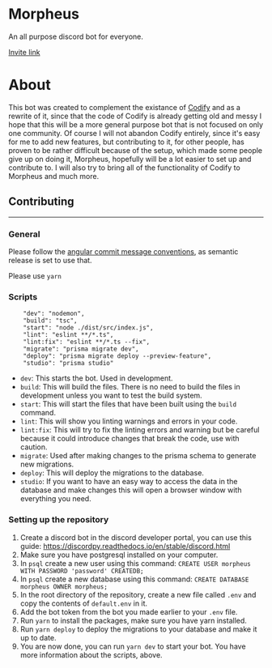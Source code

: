 # Morpheus

An all purpose discord bot for everyone.

[Invite link](https://discord.com/api/oauth2/authorize?client_id=927533069211172885&permissions=8&scope=bot)

# About

This bot was created to complement the existance of [Codify](https://github.com/CCodeCommunity/Codify) and as a rewrite of it, since that the code of Codify is already getting old and messy I hope that this will be a more general purpose bot that is not focused on only one community. Of course I will not abandon Codify entirely, since it's easy for me to add new features, but contributing to it, for other people, has proven to be rather difficult because of the setup, which made some people give up on doing it, Morpheus, hopefully will be a lot easier to set up and contribute to. I will also try to bring all of the functionality of Codify to Morpheus and much more.

## Contributing
----
### General
Please follow the [angular commit message conventions](https://github.com/angular/angular/blob/master/CONTRIBUTING.md#-commit-message-format), as semantic release is set to use that.

Please use `yarn`

### Scripts

```
    "dev": "nodemon",
    "build": "tsc",
    "start": "node ./dist/src/index.js",
    "lint": "eslint **/*.ts",
    "lint:fix": "eslint **/*.ts --fix",
    "migrate": "prisma migrate dev",
    "deploy": "prisma migrate deploy --preview-feature",
    "studio": "prisma studio"
```

- `dev`: This starts the bot. Used in development.
- `build`: This will build the files. There is no need to build the files in development unless you want to test the build system.
- `start`: This will start the files that have been built using the `build` command.
- `lint`: This will show you linting warnings and errors in your code.
- `lint:fix`: This will try to fix the linting errors and warning but be careful because it could introduce changes that break the code, use with caution.
- `migrate`: Used after making changes to the prisma schema to generate new migrations.
- `deploy`: This will deploy the migrations to the database.
- `studio`: If you want to have an easy way to access the data in the database and make changes this will open a browser window with everything you need.

### Setting up the repository

1. Create a discord bot in the discord developer portal, you can use this guide: https://discordpy.readthedocs.io/en/stable/discord.html
2. Make sure you have postgresql installed on your computer.
3. In `psql` create a new user using this command: `CREATE USER morpheus WITH PASSWORD 'password' CREATEDB;`
4. In `psql` create a new database using this command: `CREATE DATABASE morpheus OWNER morpheus;`
5. In the root directory of the repository, create a new file called `.env` and copy the contents of `default.env` in it.
6. Add the bot token from the bot you made earlier to your `.env` file.
7. Run `yarn` to install the packages, make sure you have yarn installed.
8. Run `yarn deploy` to deploy the migrations to your database and make it up to date.
9. You are now done, you can run `yarn dev` to start your bot. You have more information about the scripts, above.




